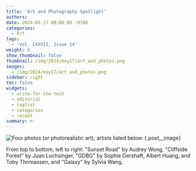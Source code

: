 ```yaml
---
title: 'Art and Photography Spotlight'
authors:
date: 2024-05-17 08:00:00 -0700
categories:
  - Art
tags:
  - 'Vol. CXXVII, Issue 14'
weight: 0
show_thumbnail: false
thumbnail: /img/2024/may17/art_and_photos.png
images:
  - /img/2024/may17/art_and_photos.png
sidebar: right
toc: false
widgets:
  - write-for-the-tech
  - editorial
  - taglist
  - categories
  - recent
summary: >-
---
```


![Four photos (or photorealistic art), artists listed below.](/img/2024/may17/art_and_photos.png)
{.post__image}

From top to bottom, left to right: "Sunset Road" by Audrey Wong, "Cliffside Forest" by Juan Luchsinger, "GDBG" by Sophie Gershaft, Albert Huang, and Toby Thomassen, and "Galaxy" by Sylvia Wang.